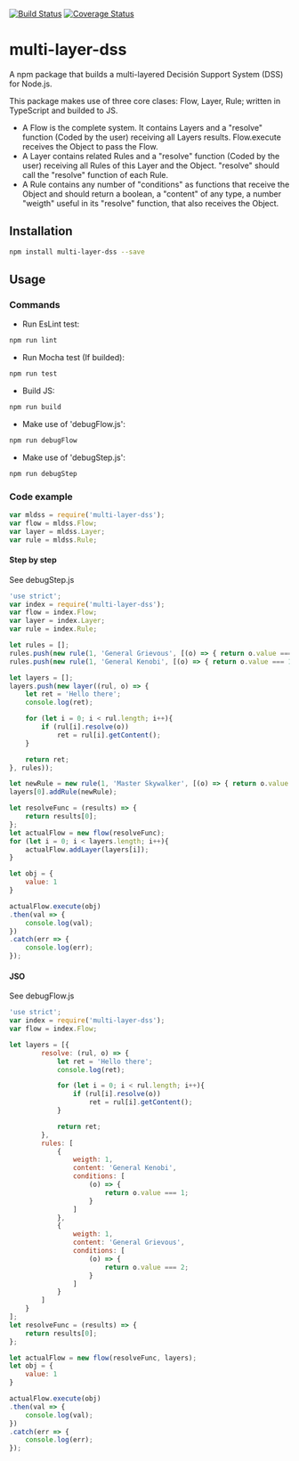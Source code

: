 [![Build Status](https://travis-ci.org/Brisingeros/multi-layer-dss.svg?branch=master)](https://travis-ci.org/Brisingeros/multi-layer-dss)
[![Coverage Status](https://coveralls.io/repos/github/Brisingeros/multi-layer-dss/badge.svg)](https://coveralls.io/github/Brisingeros/multi-layer-dss)

# multi-layer-dss

A npm package that builds a multi-layered Decisión Support System (DSS) for Node.js.

This package makes use of three core clases: Flow, Layer, Rule; written in TypeScript and builded to JS.

* A Flow is the complete system. It contains Layers and a "resolve" function (Coded by the user) receiving all Layers results. Flow.execute receives the Object to pass the Flow.
* A Layer contains related Rules and a "resolve" function (Coded by the user) receiving all Rules of this Layer and the Object. "resolve" should call the "resolve" function of each Rule.
* A Rule contains any number of "conditions" as functions that receive the Object and should return a boolean, a "content" of any type, a number "weigth" useful in its "resolve" function, that also receives the Object.

## Installation

```sh
npm install multi-layer-dss --save
```
## Usage

### Commands
* Run EsLint test:
>>
```sh
npm run lint
```

* Run Mocha test (If builded):
>>
```sh
npm run test
```

* Build JS:
>>
```sh
npm run build
```

* Make use of 'debugFlow.js':
>>
```sh
npm run debugFlow
```

* Make use of 'debugStep.js':
>>
```sh
npm run debugStep
```
### Code example

```javascript
var mldss = require('multi-layer-dss');
var flow = mldss.Flow;
var layer = mldss.Layer;
var rule = mldss.Rule;
```

#### Step by step

See debugStep.js

```javascript
'use strict';
var index = require('multi-layer-dss');
var flow = index.Flow;
var layer = index.Layer;
var rule = index.Rule;

let rules = [];
rules.push(new rule(1, 'General Grievous', [(o) => { return o.value === 2; }]));
rules.push(new rule(1, 'General Kenobi', [(o) => { return o.value === 1; }]));

let layers = [];
layers.push(new layer((rul, o) => {
    let ret = 'Hello there';
    console.log(ret);

    for (let i = 0; i < rul.length; i++){
        if (rul[i].resolve(o))
            ret = rul[i].getContent();
    }

    return ret;
}, rules));

let newRule = new rule(1, 'Master Skywalker', [(o) => { return o.value === 3; }]);
layers[0].addRule(newRule);

let resolveFunc = (results) => {
    return results[0];
};
let actualFlow = new flow(resolveFunc);
for (let i = 0; i < layers.length; i++){
    actualFlow.addLayer(layers[i]);
}

let obj = {
    value: 1
}

actualFlow.execute(obj)
.then(val => {
    console.log(val);
})
.catch(err => {
    console.log(err);
});
```

#### JSO

See debugFlow.js

```javascript
'use strict';
var index = require('multi-layer-dss');
var flow = index.Flow;

let layers = [{
        resolve: (rul, o) => {
            let ret = 'Hello there';
            console.log(ret);

            for (let i = 0; i < rul.length; i++){
                if (rul[i].resolve(o))
                    ret = rul[i].getContent();
            }

            return ret;
        },
        rules: [
            {
                weigth: 1,
                content: 'General Kenobi',
                conditions: [
                    (o) => {
                        return o.value === 1;
                    }
                ]
            },
            {
                weigth: 1,
                content: 'General Grievous',
                conditions: [
                    (o) => {
                        return o.value === 2;
                    }
                ]
            }
        ]
    }
];
let resolveFunc = (results) => {
    return results[0];
};

let actualFlow = new flow(resolveFunc, layers);
let obj = {
    value: 1
}

actualFlow.execute(obj)
.then(val => {
    console.log(val);
})
.catch(err => {
    console.log(err);
});
```